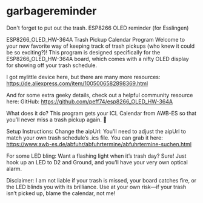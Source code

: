 # garbagereminder
Don't forget to put out the trash. ESP8266 OLED reminder (for Esslingen)


ESP8266_OLED_HW-364A Trash Pickup Calendar Program
Welcome to your new favorite way of keeping track of trash pickups (who knew it could be so exciting?)! This program is designed specifically for the ESP8266_OLED_HW-364A board, which comes with a nifty OLED display for showing off your trash schedule.

I got mylittle device here, but there are many more resources:
https://de.aliexpress.com/item/1005006582898369.html

And for some extra geeky details, check out a helpful community resource here:
GitHub: https://github.com/peff74/esp8266_OLED_HW-364A

What does it do?
This program gets your ICL Calendar from AWB-ES so that you’ll never miss a trash pickup again. 🎉

Setup Instructions:
Change the aipUrl: You'll need to adjust the aipUrl to match your own trash schedule’s .ics file. You can grab it here:
https://www.awb-es.de/abfuhr/abfuhrtermine/abfuhrtermine-suchen.html

For some LED bling: Want a flashing light when it’s trash day? Sure! Just hook up an LED to D2 and Ground, and you’ll have your very own optical alarm.

Disclaimer:
I am not liable if your trash is missed, your board catches fire, or the LED blinds you with its brilliance. Use at your own risk—if your trash isn’t picked up, blame the calendar, not me!
